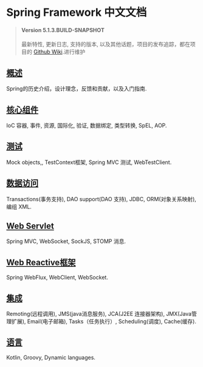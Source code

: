 # Spring  Framework 中文文档
> #### Version 5.1.3.BUILD-SNAPSHOT
>
> 最新特性, 更新日志, 支持的版本, 以及其他话题，项目的发布追踪，都在项目的 [Github Wiki](https://github.com/spring-projects/spring-framework/wiki).进行维护

##  [概述](https://github.com/DocsHome/spring-docs/pages/overview/overview.md)
Spring的历史介绍，设计理念，反馈和贡献，以及入门指南.

## [核心组件](https://github.com/DocsHome/spring-docs/pages/core/core.md)

IoC 容器, 事件, 资源, 国际化, 验证, 数据绑定, 类型转换, SpEL, AOP.

## [测试](https://github.com/DocsHome/spring-docs/pages/test/test.md)

Mock objects,, TestContext框架, Spring MVC 测试, WebTestClient.

## [数据访问](https://github.com/DocsHome/spring-docs/pages/dataaccess/data-access.md)

Transactions(事务支持), DAO support(DAO 支持), JDBC, ORM(对象关系映射), 编组 XML.

## [Web Servlet](https://github.com/DocsHome/spring-docs/pages/web/web.md)

Spring MVC, WebSocket, SockJS, STOMP 消息.

## [Web Reactive框架](https://github.com/DocsHome/spring-docs/pages/webreactive/web-reactive.md)

Spring WebFlux, WebClient, WebSocket.

## [集成](https://github.com/DocsHome/spring-docs/pages/integration/integration.md)

Remoting(远程调用), JMS(java消息服务), JCA(J2EE 连接器架构), JMX(Java管理扩展), Email(电子邮箱), Tasks（任务执行）, Scheduling(调度), Cache(缓存).

## [语言](https://github.com/DocsHome/spring-docs/pages/languages/languages.md)

Kotlin, Groovy, Dynamic languages.